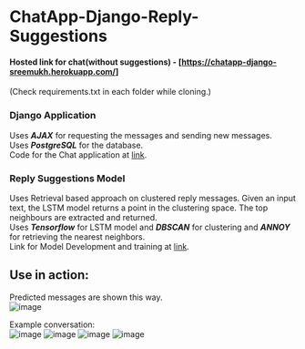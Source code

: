 # ChatApp-Django-Reply-Suggestions
#### Hosted link for chat(without suggestions) - [https://chatapp-django-sreemukh.herokuapp.com/]
(Check requirements.txt in each folder while cloning.)  
### Django Application
Uses ***AJAX*** for requesting the messages and sending new messages.  
Uses ***PostgreSQL*** for the database.  
Code for the Chat application at [link](https://github.com/SreemukhMantripragada/ChatApp-Django-Reply-Suggestions/tree/master/chatapp).  
 
### Reply Suggestions Model  
Uses Retrieval based approach on clustered reply messages. Given an input text, the LSTM model returns a point in the clustering space. The top neighbours are extracted and returned.   
Uses ***Tensorflow*** for LSTM model and ***DBSCAN*** for clustering and ***ANNOY*** for retrieving the nearest neighbors.  
Link for Model Development and training at [link](https://github.com/SreemukhMantripragada/ChatApp-Django-Reply-Suggestions/tree/master/Model).  

## Use in action:  
Predicted messages are shown this way.  
![image](https://user-images.githubusercontent.com/55551443/127990276-70b857fd-7aad-4028-a7f9-f34374226ca1.png)
  
  
Example conversation:  
![image](https://user-images.githubusercontent.com/55551443/127991452-1249876d-9eb0-4298-937b-c71d11c05539.png)
![image](https://user-images.githubusercontent.com/55551443/127991547-819864a0-0f73-4130-b43b-5c7fd8a719db.png)
![image](https://user-images.githubusercontent.com/55551443/127991577-fcb426a7-4998-48fc-9107-ef1ff5a3947a.png)
![image](https://user-images.githubusercontent.com/55551443/127991582-c318cb49-54f0-4cf4-b9e9-ae43f6b98f90.png)
